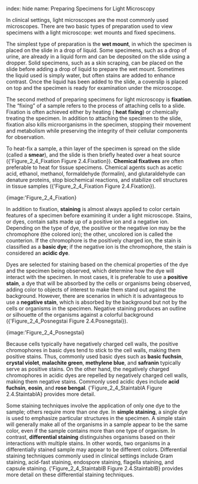 index: hide
name: Preparing Specimens for Light Microscopy

In clinical settings, light microscopes are the most commonly used microscopes. There are two basic types of preparation used to view specimens with a light microscope: wet mounts and fixed specimens.

The simplest type of preparation is the  **wet mount**, in which the specimen is placed on the slide in a drop of liquid. Some specimens, such as a drop of urine, are already in a liquid form and can be deposited on the slide using a dropper. Solid specimens, such as a skin scraping, can be placed on the slide before adding a drop of liquid to prepare the wet mount. Sometimes the liquid used is simply water, but often stains are added to enhance contrast. Once the liquid has been added to the slide, a coverslip is placed on top and the specimen is ready for examination under the microscope.

The second method of preparing specimens for light microscopy is  **fixation**. The “fixing” of a sample refers to the process of attaching cells to a slide. Fixation is often achieved either by heating ( **heat fixing**) or chemically treating the specimen. In addition to attaching the specimen to the slide, fixation also kills microorganisms in the specimen, stopping their movement and metabolism while preserving the integrity of their cellular components for observation.

To heat-fix a sample, a thin layer of the specimen is spread on the slide (called a  **smear**), and the slide is then briefly heated over a heat source ({'Figure_2_4_Fixation Figure 2.4.Fixation}).  **Chemical fixatives** are often preferable to heat for tissue specimens. Chemical agents such as acetic acid, ethanol, methanol, formaldehyde (formalin), and glutaraldehyde can denature proteins, stop biochemical reactions, and stabilize cell structures in tissue samples ({'Figure_2_4_Fixation Figure 2.4.Fixation}).


{image:'Figure_2_4_Fixation}
        

In addition to fixation,  **staining** is almost always applied to color certain features of a specimen before examining it under a light microscope. Stains, or dyes, contain salts made up of a positive ion and a negative ion. Depending on the type of dye, the positive or the negative ion may be the chromophore (the colored ion); the other, uncolored ion is called the counterion. If the chromophore is the positively charged ion, the stain is classified as a  **basic dye**; if the negative ion is the chromophore, the stain is considered an  **acidic dye**.

Dyes are selected for staining based on the chemical properties of the dye and the specimen being observed, which determine how the dye will interact with the specimen. In most cases, it is preferable to use a  **positive stain**, a dye that will be absorbed by the cells or organisms being observed, adding color to objects of interest to make them stand out against the background. However, there are scenarios in which it is advantageous to use a  **negative stain**, which is absorbed by the background but not by the cells or organisms in the specimen. Negative staining produces an outline or silhouette of the organisms against a colorful background ({'Figure_2_4_Posnegstai Figure 2.4.Posnegstai}).


{image:'Figure_2_4_Posnegstai}
        

Because cells typically have negatively charged cell walls, the positive chromophores in basic dyes tend to stick to the cell walls, making them positive stains. Thus, commonly used basic dyes such as  **basic fuchsin**,  **crystal violet**,  **malachite green**,  **methylene blue**, and  **safranin** typically serve as positive stains. On the other hand, the negatively charged chromophores in acidic dyes are repelled by negatively charged cell walls, making them negative stains. Commonly used acidic dyes include  **acid fuchsin**,  **eosin**, and  **rose bengal**. {'Figure_2_4_StaintablA Figure 2.4.StaintablA} provides more detail.

Some staining techniques involve the application of only one dye to the sample; others require more than one dye. In  **simple staining**, a single dye is used to emphasize particular structures in the specimen. A simple stain will generally make all of the organisms in a sample appear to be the same color, even if the sample contains more than one type of organism. In contrast,  **differential staining** distinguishes organisms based on their interactions with multiple stains. In other words, two organisms in a differentially stained sample may appear to be different colors. Differential staining techniques commonly used in clinical settings include Gram staining, acid-fast staining, endospore staining, flagella staining, and capsule staining. {'Figure_2_4_StaintablB Figure 2.4.StaintablB} provides more detail on these differential staining techniques.
